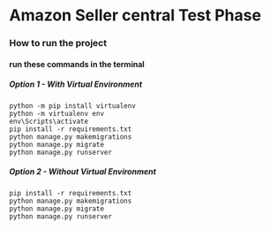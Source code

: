 # Amazon Seller central Test Phase
### How to run the project
#### run these commands in the terminal
##### Option 1 - With Virtual Environment
```
python -m pip install virtualenv
python -m virtualenv env
env\Scripts\activate
pip install -r requirements.txt
python manage.py makemigrations
python manage.py migrate
python manage.py runserver
```
##### Option 2 - Without Virtual Environment
```
pip install -r requirements.txt
python manage.py makemigrations
python manage.py migrate
python manage.py runserver
```